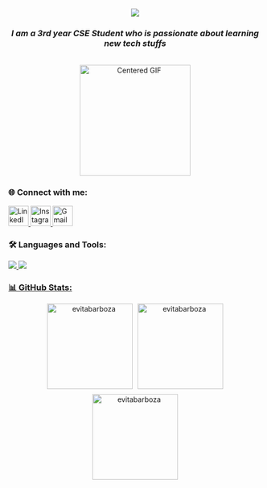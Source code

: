 <h1 align="center">
    <img src="https://readme-typing-svg.herokuapp.com/?font=Righteous&size=35&center=true&vCenter=true&width=500&height=70&duration=4000&lines=Hello+People!+👋;+I'm+Evita+Barboza;&color=000000"/>
</h1>


<h3 align="center">
    <em>I am a 3rd year CSE Student who is passionate about learning new tech stuffs</em>
</h3>


<br>


<div align="center"> 
  <img src="https://i.pinimg.com/originals/49/c3/56/49c356947e7e5d6a353056177e7f66ae.gif" alt="Centered GIF" height="220" />
</div>



<h3 align="left"> 🌐 Connect with me:</h3>
<p align="left">
  <a href="https://linkedin.com/in/evitabarboza" target="_blank" rel="noreferrer">
    <img src="https://skillicons.dev/icons?i=linkedin" alt="LinkedIn" height="40" />
  </a>
  <a href="https://instagram.com/evitabarboza" target="_blank" rel="noreferrer">
    <img src="https://skillicons.dev/icons?i=instagram" alt="Instagram" height="40" />
  </a>
  <a href="mailto:evitabarboza195@gmail.com" target="_blank" rel="noreferrer">
    <img src="https://skillicons.dev/icons?i=gmail" alt="Gmail" height="40" />
  </a>
</p>




<h3 align="left"> 🛠️ Languages and Tools:</h3>
<p align="left"> <a href="https://skillsicon.dev" target="_blank" rel="noreferrer"> 
  <img src="https://skillicons.dev/icons?i=react,bootstrap,html,css,vscode,github,figma,tailwind,git,photoshop" />
    <img src="https://skillicons.dev/icons?i=mysql,postman,python,javascript,express,vercel,mongodb,c,java,php" /></p>






    
<h3 align="left"> 📊 GitHub Stats: </h3>
<div align="center" style="display: flex; justify-content: center; flex-wrap: wrap; gap: 10px;">
    <img src="https://github-readme-stats.vercel.app/api?username=evitabarboza&show_icons=true&locale=en&theme=dark&text_color=ffffff&title_color=00aaff" alt="evitabarboza" height="170"/>
    <img src="https://github-readme-streak-stats.herokuapp.com/?user=evitabarboza&theme=dark&background=000000&stroke=ffffff&ring=00aaff&fire=00aaff&currStreakLabel=00aaff&sideNums=ffffff&sideLabels=00aaff&dates=ffffff" alt="evitabarboza" height="170"/>
    <img src="https://github-readme-stats.vercel.app/api/top-langs?username=evitabarboza&show_icons=true&locale=en&layout=compact&theme=dark&text_color=ffffff&title_color=00aaff" alt="evitabarboza" height="170"/>
</div>
